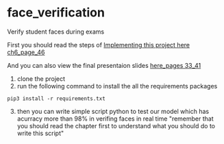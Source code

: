 # face_verification
Verify student faces during exams 

First you should read the steps of [Implementing this project here ch6_page_46](https://drive.google.com/file/d/1bn82VK5El_tPsIMk1pOr9S29IsVutB6w/view?usp=sharing)


And you can also view the final presentaion slides [here_pages 33_41](https://docs.google.com/presentation/d/1UPAGrZAhR0N30t_DG5IGQrRELZVGk17OGM-Onb9_TXw/edit?usp=sharing) 


1. clone the project 
2. run the following command to install the all the requirements packages


  `pip3 install -r requirements.txt`

3. then you can write simple script python to test our model which has acurracy more than 98% in verifing faces in real time 
"remember that you should read the chapter first to understand what you should do to write this script"
